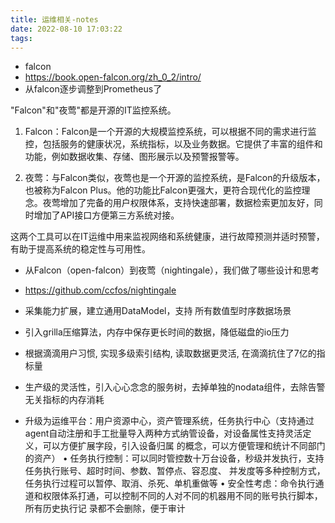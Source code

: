 ```yaml
---
title: 运维相关-notes
date: 2022-08-10 17:03:22
tags:
---
```

- falcon
- https://book.open-falcon.org/zh_0_2/intro/
- 从falcon逐步调整到Prometheus了

"Falcon"和"夜莺"都是开源的IT监控系统。

1. Falcon：Falcon是一个开源的大规模监控系统，可以根据不同的需求进行监控，包括服务的健康状况，系统指标，以及业务数据。它提供了丰富的组件和功能，例如数据收集、存储、图形展示以及预警报警等。

2. 夜莺：与Falcon类似，夜莺也是一个开源的监控系统，是Falcon的升级版本，也被称为Falcon Plus。他的功能比Falcon更强大，更符合现代化的监控理念。夜莺增加了完备的用户权限体系，支持快速部署，数据检索更加友好，同时增加了API接口方便第三方系统对接。

这两个工具可以在IT运维中用来监视网络和系统健康，进行故障预测并适时预警，有助于提高系统的稳定性与可用性。

- 从Falcon（open-falcon）到夜莺（nightingale），我们做了哪些设计和思考

- https://github.com/ccfos/nightingale
- 采集能力扩展，建立通用DataModel，支持 所有数值型时序数据场景 
- 引入grilla压缩算法，内存中保存更长时间的数据，降低磁盘的io压力
- 根据滴滴用户习惯, 实现多级索引结构, 读取数据更灵活, 在滴滴抗住了7亿的指标量
- 生产级的灵活性，引入心心念念的服务树，去掉单独的nodata组件，去除告警无关指标的内存消耗
- 升级为运维平台：用户资源中心，资产管理系统，任务执行中心（支持通过agent自动注册和手工批量导入两种方式纳管设备，对设备属性支持灵活定义，可以方便扩展字段，引入设备归属 的概念，可以方便管理和统计不同部门的资产）
• 任务执行控制：可以同时管控数十万台设备，秒级并发执行，支持任务执行账号、超时时间、参数、暂停点、容忍度、
并发度等多种控制方式，任务执行过程可以暂停、取消、杀死、单机重做等
• 安全性考虑：命令执行通道和权限体系打通，可以控制不同的人对不同的机器用不同的账号执行脚本，所有历史执行记
录都不会删除，便于审计